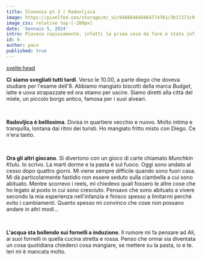 ```yaml
---
title: Slovenia pt.3 | Radovljica
image: https://pixelfed.uno/storage/m/_v2/646664645864774761/3b17271c9-2ea36d/b4eJFTdg8HPm/S54miEZfXtik1WFnrKEfDLuT8H8czBQy0OC7Upr5.jpg
image_css: relative top-[-200px]
date: 'Gennaio 5, 2024'
intro: Pioveva copiosamente, infatti la prima cosa da fare è stata infilare tutta la scarpa in una pozzanghera grigia. Mi sono maledetto in silenzio
id: 6
author: paco
published: true 
---
```


<svelte:head>
  <title>{title} | {author}</title>
</svelte:head>


**Ci siamo svegliati tutti tardi**. Verso le 10.00, a parte diego che doveva studiare per l'esame dell'8.
Abbiamo mangiato biscotti della marca *Budget*, latte e uova strapazzate ed ora stiamo per uscire. Siamo diretti alla città del miele, un piccolo borgo antico, famosa per i suoi alveari. <br>

<br>

**Radovljica è bellissima**. Divisa in quartiere vecchio e nuovo. Molto intima e tranquilla, lontana dai ritmi dei turisti. Ho mangiato fritto misto con Diego. Ce n'era tanto. <br>

<br>

**Ora gli altri giocano**. Si divertono con un gioco di carte chiamato *Munchkin Ktulu*. Io scrivo. La marti dorme e la pasta è sul fuoco. Oggi sono andato al cesso dopo quattro giorni. Mi viene sempre difficile quando sono fuori casa. Mi dà particolarmente fastidio non essere seduto sulla ciambella a cui sono abituato.
Mentre scorrevo i reels, mi chiedevo quali fossero le altre cose che ho legato al posto in cui sono cresciuto. Pensavo che sono abituato a vivere secondo la mia esperienza nell'infanzia e finisco spesso a limitarmi perché evito i cambiamenti. Quanto spesso mi convinco che cose non possano andare in altri modi... <br>

<br>

**L'acqua sta bollendo sui fornelli a induzione**. Il rumore mi fa pensare ad Ali, ai suoi fornelli in quella cucina stretta e rossa. Penso che ormai sia diventata un cosa quotidiana chiederci cosa mangiare, se mettere su la pasta, io e te. Ieri mi è mancata molto.
